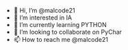 - 👋 Hi, I’m @malcode21
- 👀 I’m interested in IA
- 🌱 I’m currently learning PYTHON
- 💞️ I’m looking to collaborate on PyChar
- 📫 How to reach me @malcode21

<!---
malcode21/malcode21 is a ✨ special ✨ repository because its `README.md` (this file) appears on your GitHub profile.
You can click the Preview link to take a look at your changes.
--->
